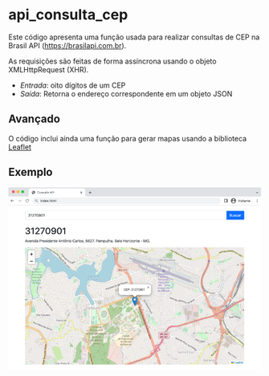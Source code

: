 # api_consulta_cep
Este código apresenta uma função usada para realizar consultas de CEP na Brasil API (https://brasilapi.com.br).

As requisições são feitas de forma assíncrona usando o objeto XMLHttpRequest (XHR).

-  *Entrada*: oito dígitos de um CEP
-  *Saída*: Retorna o endereço correspondente em um objeto JSON


## Avançado
O código inclui ainda uma função para gerar mapas usando a biblioteca [Leaflet](https://leafletjs.com/)

## Exemplo
<img src="exemplo.png">